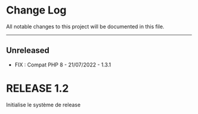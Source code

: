 # Change Log
All notable changes to this project will be documented in this file.
___

## Unreleased

- FIX : Compat PHP 8 - 21/07/2022 - 1.3.1

# RELEASE 1.2

Initialise le système de release 
